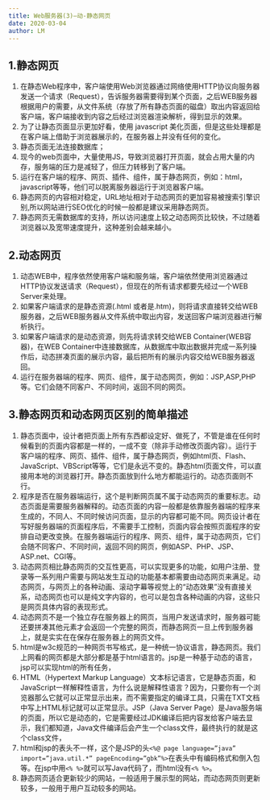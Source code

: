 ```yaml
---
title: Web服务器(3)—动-静态网页
date: 2020-03-04
author: LM
---
```


## 1.静态网页

1. 在静态Web程序中，客户端使用Web浏览器通过网络使用HTTP协议向服务器发送一个请求（Request），告诉服务器需要得到某个页面，之后WEB服务器根据用户的需要，从文件系统（存放了所有静态页面的磁盘）取出内容返回给客户端，客户端接收到内容之后经过浏览器渲染解析，得到显示的效果。
2. 为了让静态页面显示更加好看，使用 javascript 美化页面，但是这些处理都是在客户端上借助于浏览器展示的，在服务器上并没有任何的变化。
3. 静态页面无法连接数据库；
4. 现今的web页面中，大量使用JS，导致浏览器打开页面，就会占用大量的内存，服务端的压力是减轻了，但压力转移到了客户端。
5. 运行在客户端的程序、网页、插件、组件，属于静态网页，例如：html，javascript等等，他们可以脱离服务器运行于浏览器客户端。
6. 静态网页的内容相对稳定，URL地址相对于动态网页的更加容易被搜索引擎识别,所以网站进行SEO优化的时候一般都是建议采用静态网页。
7. 静态网页无需数据库的支持，所以访问速度上较之动态网页比较快，不过随着浏览器以及宽带速度提升，这种差别会越来越小。

## 2.动态网页

1. 动态WEB中，程序依然使用客户端和服务端，客户端依然使用浏览器通过HTTP协议发送请求（Request），但现在的所有请求都要先经过一个WEB Server来处理。
2. 如果客户端请求的是静态资源(.html 或者是.htm)，则将请求直接转交给WEB服务器，之后WEB服务器从文件系统中取出内容，发送回客户端浏览器进行解析执行。
3. 如果客户端请求的是动态资源，则先将请求转交给WEB Container(WEB容器)，在WEB Container中连接数据库，从数据库中取出数据并完成一系列操作后，动态拼凑页面的展示内容，最后把所有的展示内容交给WEB服务器返回。
4. 运行在服务器端的程序、网页、组件，属于动态网页，例如：JSP,ASP,PHP等。它们会随不同客户、不同时间，返回不同的网页。

## 3.静态网页和动态网页区别的简单描述

1. 静态页面中，设计者把页面上所有东西都设定好、做死了，不管是谁在任何时候看到的页面内容都是一样的，一成不变（除非手动修改页面内容）。运行于客户端的程序、网页、插件、组件，属于静态网页，例如html页、Flash、JavaScript、VBScript等等，它们是永远不变的。静态html页面文件，可以直接用本地的浏览器打开。静态页面放到什么地方都能运行的。动态页面则不行。
2. 程序是否在服务器端运行，这个是判断网页属不属于动态网页的重要标志。动态页面是需要服务器解释的。动态页面的内容一般都是依靠服务器端的程序来生成的，不同人、不同时候访问页面，显示的内容都可能不同。网页设计者在写好服务器端的页面程序后，不需要手工控制，页面内容会按照页面程序的安排自动更改变换。在服务器端运行的程序、网页、组件，属于动态网页，它们会随不同客户、不同时间，返回不同的网页，例如ASP、PHP、JSP、ASP.net、CGI等。
3. 动态网页相比静态网页的交互性更高，可以实现更多的功能，如用户注册、登录等一系列用户需要与网站发生互动的功能基本都需要由动态网页来满足。动态网页，与网页上的各种动画、滚动字幕等视觉上的“动态效果”没有直接关系，动态网页也可以是纯文字内容的，也可以是包含各种动画的内容，这些只是网页具体内容的表现形式。
4. 动态网页不是一个独立存在服务器上的网页，当用户发送请求时，服务器可能还要拼凑其他元素才会返回一个完整的网页，而静态网页一旦上传到服务器上，就是实实在在保存在服务器上的网页文件。
5. html是w3c规范的一种网页书写格式，是一种统一协议语言，静态网页。我们上网看的网页都是大部分都是基于html语言的。jsp是一种基于动态的语言，jsp可以实现html的所有任务，
6. HTML（Hypertext Markup Language）文本标记语言，它是静态页面，和JavaScript一样解释性语言，为什么说是解释性语言？因为，只要你有一个浏览器那么它就可以正常显示出来，而不需要指定的编译工具，只需在TXT文档中写上HTML标记就可以正常显示。JSP（Java Server Page）是Java服务端的页面，所以它是动态的，它是需要经过JDK编译后把内容发给客户端去显示，我们都知道，Java文件编译后会产生一个class文件，最终执行的就是这个class文件，
7. html和jsp的表头不一样，这个是JSP的头`<%@ page language=”java” import=”java.util.*” pageEncoding=”gbk”%>`在表头中有编码格式和倒入包等。在jsp中用`<% %>`就可以写Java代码了，而html没有`<% %>`。
8. 静态网页适合更新较少的网站，一般适用于展示型的网站，而动态网页则更新较多，一般用于用户互动较多的网站。

